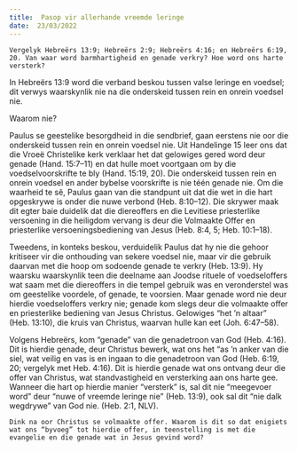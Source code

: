 ```yaml
---
title:  Pasop vir allerhande vreemde leringe
date:  23/03/2022
---
```


`Vergelyk Hebreërs 13:9; Hebreërs 2:9; Hebreërs 4:16; en Hebreërs 6:19, 20. Van waar word barmhartigheid en genade verkry? Hoe word ons harte versterk?`

In Hebreërs 13:9 word die verband beskou tussen valse leringe en voedsel; dit verwys waarskynlik nie na die onderskeid tussen rein en onrein voedsel nie.

Waarom nie?

Paulus se geestelike besorgdheid in die sendbrief, gaan eerstens nie oor die onderskeid tussen rein en onrein voedsel nie. Uit Handelinge 15 leer ons dat die Vroeë Christelike kerk verklaar het dat gelowiges gered word deur genade (Hand. 15:7–11) en dat hulle moet voortgaan om by die voedselvoorskrifte te bly (Hand. 15:19, 20). Die onderskeid tussen rein en onrein voedsel en ander bybelse voorskrifte is nie téén genade nie. Om die waarheid te sê, Paulus gaan van die standpunt uit dat die wet in die hart opgeskrywe is onder die nuwe verbond (Heb. 8:10–12). Die skrywer maak dit egter baie duidelik dat die diereoffers en die Levitiese priesterlike versoening in die heiligdom vervang is deur die Volmaakte Offer en priesterlike versoeningsbediening van Jesus (Heb. 8:4, 5; Heb. 10:1–18).

Tweedens, in konteks beskou, verduidelik Paulus dat hy nie die gehoor kritiseer vir die onthouding van sekere voedsel nie, maar vir die gebruik daarvan met die hoop om sodoende genade te verkry (Heb. 13:9). Hy waarsku waarskynlik teen die deelname aan Joodse rituele of voedseloffers wat saam met die diereoffers in die tempel gebruik was en veronderstel was om geestelike voordele, of genade, te voorsien. Maar genade word nie deur hierdie voedseloffers verkry nie; genade kom slegs deur die volmaakte offer en priesterlike bediening van Jesus Christus.  Gelowiges “het ’n altaar” (Heb. 13:10), die kruis van Christus, waarvan hulle kan eet (Joh. 6:47–58).

Volgens Hebreërs, kom “genade” van die genadetroon van God (Heb. 4:16). Dit is hierdie genade, deur Christus bewerk, wat ons het “as ’n anker van die siel, wat veilig en vas is en ingaan to die genadetroon van God (Heb. 6:19, 20; vergelyk met Heb. 4:16). Dit is hierdie genade wat ons ontvang deur die offer van Christus, wat standvastigheid en versterking aan ons harte gee. Wanneer die hart op hierdie manier “versterk” is, sal dit nie “meegevoer word” deur “nuwe of vreemde leringe nie” (Heb. 13:9), ook sal dit “nie dalk wegdrywe” van God nie. (Heb. 2:1, NLV).

`Dink na oor Christus se volmaakte offer. Waarom is dit so dat enigiets wat ons “byvoeg” tot hierdie offer, in teenstelling is met die evangelie en die genade wat in Jesus gevind word?`